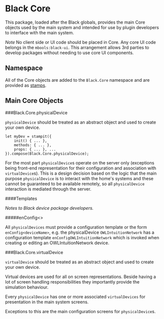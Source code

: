 Black Core
==========

This package, loaded after the Black globals, provides the main Core objects used by
the main system and intended for use by plugin developers to interface with the main
system.

*Note* No client side or UI code should be placed in Core. Any core UI code belongs in the `mbools:black-ui`.
This arrangement allows 3rd parties to develop packages without needing to use core UI components.

Namespace
---------

All of the Core objects are added to the `Black.Core` namespace and are provided as [stamps](https://github.com/stampit-org/stampit).

Main Core Objects
-----------------

###Black.Core.physicalDevice

`physicalDevice` should be treated as an abstract object and used to create your own device.

    let myDev = stampit({
        init() { ... },
        methods: { ... },
        props: { ... }, ...
    }).compose(Black.Core.physicalDevice);

For the most part `physicalDevice`s operate on the server only (exceptions being front-end representation for their
configuration and association with `virtualDevice`s). This is a design decision based on the logic that the
main purpose `physicalDevice` is to interact with the home's systems and these cannot be guaranteed to be available
remotely, so all `physicalDevice` interaction is mediated through the server.

####Templates

_Notes to Black device package developers._

#####enConfig<>

All `physicalDevices` must provide a configuration template or the form `enConfig<deviceName>`, 
e.g. the physicalDevice `OWLIntuitionNetwork` has a configuration template `enConfigOWLIntuitionNetwork`
which is invoked when creating or editing an OWLIntuitionNetwork device.

###Black.Core.virtualDevice

`virtualDevice` should be treated as an abstract object and used to create your own device.

Virtual devices are used for all on screen representations. Beside having a lot of screen handling
responsibilities they importantly provide the simulation behaviour.

Every `physicalDevice` has one or more associated `virtualDevices` for presentation in the main
system screens.

Exceptions to this are the main configuration screens for `physicalDevice`s.